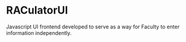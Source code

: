 RACulatorUI
===========

Javascript UI frontend developed to serve as a way for Faculty to enter information independently.
